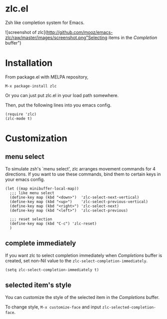 zlc.el
======

Zsh like completion system for Emacs.

![screenshot of zlc](http://github.com/mooz/emacs-zlc/raw/master/images/screenshot.png"Selecting items in the *Completion* buffer")

Installation
============

From package.el with MELPA repository,

    M-x package-install zlc

Or you can just put zlc.el in your load path somewhere.

Then, put the following lines into you emacs config.

    (require 'zlc)
    (zlc-mode t)

Customization
=============

menu select
-----------

To simulate zsh's `menu select', zlc arranges movement commands for 4 directions.
If you want to use these commands, bind them to certain keys in your emacs config.

    (let ((map minibuffer-local-map))
      ;;; like menu select
      (define-key map (kbd "<down>")  'zlc-select-next-vertical)
      (define-key map (kbd "<up>")    'zlc-select-previous-vertical)
      (define-key map (kbd "<right>") 'zlc-select-next)
      (define-key map (kbd "<left>")  'zlc-select-previous)
    
      ;;; reset selection
      (define-key map (kbd "C-c") 'zlc-reset)
      )

complete immediately
--------------------

If you want zlc to select completion immediately when *Completions* buffer is created,
set non-Nil value to the `zlc-select-completion-immediately`.

    (setq zlc-select-completion-immediately t)

selected item's style
---------------------

You can customize the style of the selected item in the *Completions* buffer.

To change style, `M-x customize-face` and input `zlc-selected-completion-face`.
